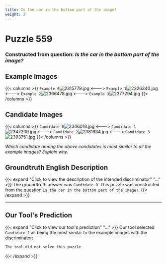 ```yaml
---
title: Is the car in the bottom part of the image?
weight: 3
---
```


# Puzzle 559
### Constructed from question: _Is the car in the bottom part of the image?_


## Example Images
{{< columns >}}
`Example 0`![2315779.jpg](/gqa_images/2315779.jpg)
<--->
`Example 1`![2326340.jpg](/gqa_images/2326340.jpg)
<--->
`Example 2`![2366478.jpg](/gqa_images/2366478.jpg)
<--->
`Example 3`![2377294.jpg](/gqa_images/2377294.jpg)
{{< /columns >}}

## Candidate Images
{{< columns >}}
`Candidate 0`![2346018.jpg](/gqa_images/2346018.jpg)
<--->
`Candidate 1`![2347209.jpg](/gqa_images/2347209.jpg)
<--->
`Candidate 2`![2381934.jpg](/gqa_images/2381934.jpg)
<--->
`Candidate 3`![2393751.jpg](/gqa_images/2393751.jpg)
{{< /columns >}}

*Which candidate among the above candidates is most similar to all the example images? Explain why.*

## Groundtruth English Description

{{< expand "Click to view the description of the intended discriminator" "..." >}}
The groundtruth answer was `Candidate 0`. This puzzle was constructed from the question `Is the car in the bottom part of the image?`.
{{< /expand >}}

---

## Our Tool's Prediction

{{< expand "Click to view our tool's prediction" "..." >}}
Our tool selected `Candidate ?` as being the most similar to the example images with the discriminator:
```plaintext
The tool did not solve this puzzle
```
{{< /expand >}}
